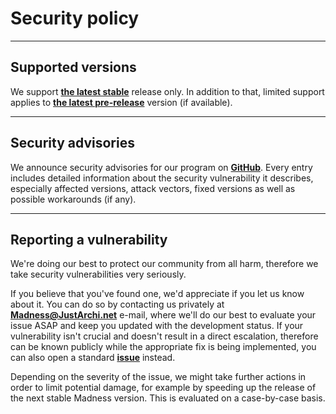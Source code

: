 # Security policy

---

## Supported versions

We support **[the latest stable](https://github.com/JustArchiNET/Madness/releases/latest)** release only. In addition to that, limited support applies to **[the latest pre-release](https://github.com/JustArchiNET/Madness/releases)** version (if available).

---

## Security advisories

We announce security advisories for our program on **[GitHub](https://github.com/JustArchiNET/Madness/security/advisories)**. Every entry includes detailed information about the security vulnerability it describes, especially affected versions, attack vectors, fixed versions as well as possible workarounds (if any).

---

## Reporting a vulnerability

We're doing our best to protect our community from all harm, therefore we take security vulnerabilities very seriously.

If you believe that you've found one, we'd appreciate if you let us know about it. You can do so by contacting us privately at **[Madness@JustArchi.net](mailto:Madness@JustArchi.net)** e-mail, where we'll do our best to evaluate your issue ASAP and keep you updated with the development status. If your vulnerability isn't crucial and doesn't result in a direct escalation, therefore can be known publicly while the appropriate fix is being implemented, you can also open a standard **[issue](https://github.com/JustArchiNET/Madness/issues/new/choose)** instead.

Depending on the severity of the issue, we might take further actions in order to limit potential damage, for example by speeding up the release of the next stable Madness version. This is evaluated on a case-by-case basis.
